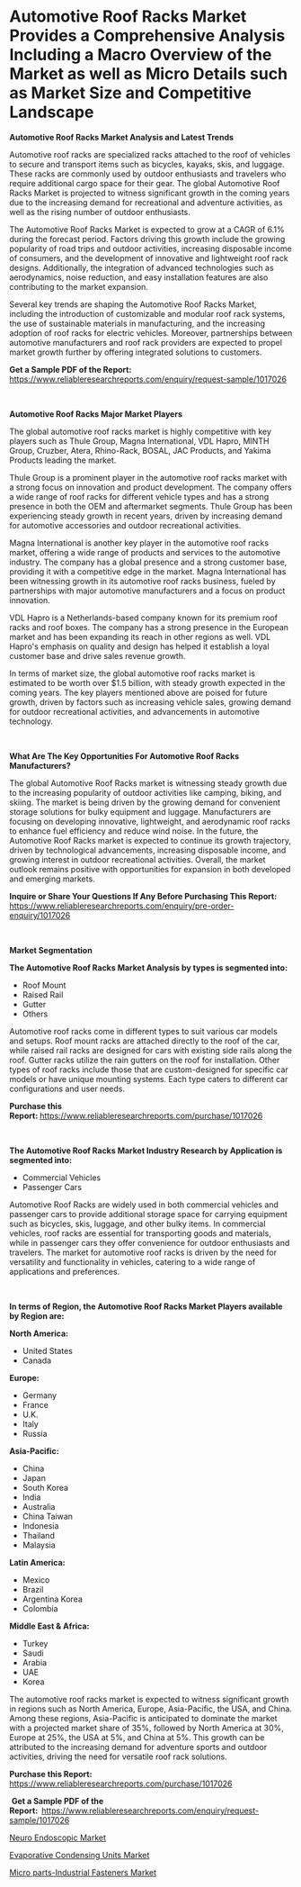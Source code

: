 <p><h1>Automotive Roof Racks Market Provides a Comprehensive Analysis Including a Macro Overview of the Market as well as Micro Details such as Market Size and Competitive Landscape</h1></p><p><strong>Automotive Roof Racks Market Analysis and Latest Trends</strong></p>
<p><p>Automotive roof racks are specialized racks attached to the roof of vehicles to secure and transport items such as bicycles, kayaks, skis, and luggage. These racks are commonly used by outdoor enthusiasts and travelers who require additional cargo space for their gear. The global Automotive Roof Racks Market is projected to witness significant growth in the coming years due to the increasing demand for recreational and adventure activities, as well as the rising number of outdoor enthusiasts.</p><p>The Automotive Roof Racks Market is expected to grow at a CAGR of 6.1% during the forecast period. Factors driving this growth include the growing popularity of road trips and outdoor activities, increasing disposable income of consumers, and the development of innovative and lightweight roof rack designs. Additionally, the integration of advanced technologies such as aerodynamics, noise reduction, and easy installation features are also contributing to the market expansion.</p><p>Several key trends are shaping the Automotive Roof Racks Market, including the introduction of customizable and modular roof rack systems, the use of sustainable materials in manufacturing, and the increasing adoption of roof racks for electric vehicles. Moreover, partnerships between automotive manufacturers and roof rack providers are expected to propel market growth further by offering integrated solutions to customers.</p></p>
<p><strong>Get a Sample PDF of the Report:&nbsp;</strong> <a href="https://www.reliableresearchreports.com/enquiry/request-sample/1017026">https://www.reliableresearchreports.com/enquiry/request-sample/1017026</a></p>
<p>&nbsp;</p>
<p><strong>Automotive Roof Racks Major Market Players</strong></p>
<p><p>The global automotive roof racks market is highly competitive with key players such as Thule Group, Magna International, VDL Hapro, MINTH Group, Cruzber, Atera, Rhino-Rack, BOSAL, JAC Products, and Yakima Products leading the market. </p><p>Thule Group is a prominent player in the automotive roof racks market with a strong focus on innovation and product development. The company offers a wide range of roof racks for different vehicle types and has a strong presence in both the OEM and aftermarket segments. Thule Group has been experiencing steady growth in recent years, driven by increasing demand for automotive accessories and outdoor recreational activities.</p><p>Magna International is another key player in the automotive roof racks market, offering a wide range of products and services to the automotive industry. The company has a global presence and a strong customer base, providing it with a competitive edge in the market. Magna International has been witnessing growth in its automotive roof racks business, fueled by partnerships with major automotive manufacturers and a focus on product innovation.</p><p>VDL Hapro is a Netherlands-based company known for its premium roof racks and roof boxes. The company has a strong presence in the European market and has been expanding its reach in other regions as well. VDL Hapro's emphasis on quality and design has helped it establish a loyal customer base and drive sales revenue growth.</p><p>In terms of market size, the global automotive roof racks market is estimated to be worth over $1.5 billion, with steady growth expected in the coming years. The key players mentioned above are poised for future growth, driven by factors such as increasing vehicle sales, growing demand for outdoor recreational activities, and advancements in automotive technology.</p></p>
<p>&nbsp;</p>
<p><strong>What Are The Key Opportunities For Automotive Roof Racks Manufacturers?</strong></p>
<p><p>The global Automotive Roof Racks market is witnessing steady growth due to the increasing popularity of outdoor activities like camping, biking, and skiing. The market is being driven by the growing demand for convenient storage solutions for bulky equipment and luggage. Manufacturers are focusing on developing innovative, lightweight, and aerodynamic roof racks to enhance fuel efficiency and reduce wind noise. In the future, the Automotive Roof Racks market is expected to continue its growth trajectory, driven by technological advancements, increasing disposable income, and growing interest in outdoor recreational activities. Overall, the market outlook remains positive with opportunities for expansion in both developed and emerging markets.</p></p>
<p><strong>Inquire or Share Your Questions If Any Before Purchasing This Report:</strong> <a href="https://www.reliableresearchreports.com/enquiry/pre-order-enquiry/1017026">https://www.reliableresearchreports.com/enquiry/pre-order-enquiry/1017026</a></p>
<p>&nbsp;</p>
<p><strong>Market Segmentation</strong></p>
<p><strong>The Automotive Roof Racks Market Analysis by types is segmented into:</strong></p>
<p><ul><li>Roof Mount</li><li>Raised Rail</li><li>Gutter</li><li>Others</li></ul></p>
<p><p>Automotive roof racks come in different types to suit various car models and setups. Roof mount racks are attached directly to the roof of the car, while raised rail racks are designed for cars with existing side rails along the roof. Gutter racks utilize the rain gutters on the roof for installation. Other types of roof racks include those that are custom-designed for specific car models or have unique mounting systems. Each type caters to different car configurations and user needs.</p></p>
<p><strong>Purchase this Report:&nbsp;</strong><a href="https://www.reliableresearchreports.com/purchase/1017026">https://www.reliableresearchreports.com/purchase/1017026</a></p>
<p>&nbsp;</p>
<p><strong>The Automotive Roof Racks Market Industry Research by Application is segmented into:</strong></p>
<p><ul><li>Commercial Vehicles</li><li>Passenger Cars</li></ul></p>
<p><p>Automotive Roof Racks are widely used in both commercial vehicles and passenger cars to provide additional storage space for carrying equipment such as bicycles, skis, luggage, and other bulky items. In commercial vehicles, roof racks are essential for transporting goods and materials, while in passenger cars they offer convenience for outdoor enthusiasts and travelers. The market for automotive roof racks is driven by the need for versatility and functionality in vehicles, catering to a wide range of applications and preferences.</p></p>
<p>&nbsp;</p>
<p><strong>In terms of Region, the Automotive Roof Racks Market Players available by Region are:</strong></p>
<p>
    <p> <strong> North America: </strong>
        <ul>
            <li>United States</li>
            <li>Canada</li>
        </ul>
        </p> 
    <p> <strong> Europe: </strong>
        <ul>
            <li>Germany</li>
            <li>France</li>
            <li>U.K.</li>
            <li>Italy</li>
            <li>Russia</li>
        </ul>
        </p> 
    <p> <strong> Asia-Pacific: </strong>
        <ul>
            <li>China</li>
            <li>Japan</li>
            <li>South Korea</li>
            <li>India</li>
            <li>Australia</li>
            <li>China Taiwan</li>
            <li>Indonesia</li>
            <li>Thailand</li>
            <li>Malaysia</li>
        </ul>
        </p> 
    <p> <strong> Latin America: </strong>
        <ul>
            <li>Mexico</li>
            <li>Brazil</li>
            <li>Argentina Korea</li>
            <li>Colombia</li>
        </ul>
        </p> 
    <p> <strong> Middle East & Africa: </strong>
        <ul>
            <li>Turkey</li>
            <li>Saudi</li>
            <li>Arabia</li>
            <li>UAE</li>
            <li>Korea</li>
        </ul>
    </p>
    </p>
<p><p>The automotive roof racks market is expected to witness significant growth in regions such as North America, Europe, Asia-Pacific, the USA, and China. Among these regions, Asia-Pacific is anticipated to dominate the market with a projected market share of 35%, followed by North America at 30%, Europe at 25%, the USA at 5%, and China at 5%. This growth can be attributed to the increasing demand for adventure sports and outdoor activities, driving the need for versatile roof rack solutions.</p></p>
<p><strong>Purchase this Report: </strong><a href="https://www.reliableresearchreports.com/purchase/1017026">https://www.reliableresearchreports.com/purchase/1017026</a></p>
<p>&nbsp;<strong>Get a Sample PDF of the Report:&nbsp;&nbsp;</strong><a href="https://www.reliableresearchreports.com/enquiry/request-sample/1017026">https://www.reliableresearchreports.com/enquiry/request-sample/1017026</a></p>
<p><strong></strong></p>
<p><p><a href="https://view.publitas.com/reportprime-1/neuro-endoscopic-market-size-share-trends-analysis-report-by-application-regional-outlook-competitive-strategies-and-segment-forecasts-2023-2030/">Neuro Endoscopic Market</a></p><p><a href="https://view.publitas.com/reportprime-1/evaporative-condensing-units-market-challenges-opportunities-and-growth-drivers-and-major-market-players-forecasted-for-period-from-2023-2030/">Evaporative Condensing Units Market</a></p><p><a href="https://view.publitas.com/reportprime-1/micro-parts-industrial-fasteners-market-size-global-industry-overview-market-segmentation-and-forecast-2023-to-2030/">Micro parts-Industrial Fasteners Market</a></p></p>